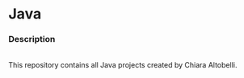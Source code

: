 # Java

### Description
<br>This repository contains all Java projects created by Chiara Altobelli.
